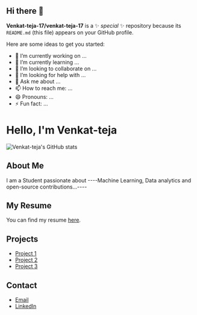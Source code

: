 ## Hi there 👋

**Venkat-teja-17/venkat-teja-17** is a ✨ _special_ ✨ repository because its `README.md` (this file) appears on your GitHub profile.

Here are some ideas to get you started:

- 🔭 I’m currently working on ...
- 🌱 I’m currently learning ...
- 👯 I’m looking to collaborate on ...
- 🤔 I’m looking for help with ...
- 💬 Ask me about ...
- 📫 How to reach me: ...
- 😄 Pronouns: ...
- ⚡ Fun fact: ...





# Hello, I'm Venkat-teja

![Venkat-teja's GitHub stats](https://github-readme-stats.vercel.app/api?username=MOMOZ69&show_icons=true&hide=contribs,prs&cache_seconds=86400&theme=dark)

## About Me

I am a Student  passionate about ----Machine Learning, Data analytics and open-source contributions...----
## My Resume

You can find my resume [here](https://momoz69.github.io/RESUME/).

## Projects

- [Project 1](https://github.com/MOMOZ69/S-MD-MOINUDDIN_381)
- [Project 2](https://github.com/MOMOZ69/RESUME)
- [Project 3](https://github.com/MOMOZ69/PCB-WORKSHOP-REPORT)


## Contact

- [Email](mailto:mtwercavideos@gmail.com)
- [LinkedIn](www.linkedin.com/in/moin20)


